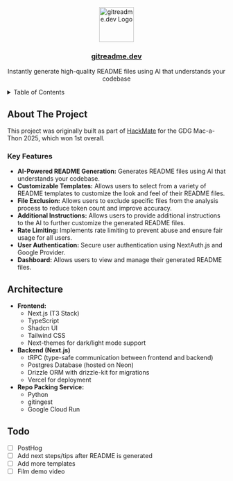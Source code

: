 <div align="center">
  <img src="https://gitreadme.dev/favicon.ico" alt="gitreadme.dev Logo" width="80" height="80">

<h3 align="center"><a href="https://gitreadme.dev">gitreadme.dev</a></h3>
  <p align="center">
    Instantly generate high-quality README files using AI that understands your codebase
  </p>
</div>

<!-- TABLE OF CONTENTS -->
<details>
  <summary>Table of Contents</summary>
  <ol>
    <li>
      <a href="#about-the-project">About The Project</a>
      <ul>
        <!-- <li><a href="#demo">Demo</a></li> -->
        <li><a href="#key-features">Key Features</a></li>
      </ul>
    </li>
    <li><a href="#architecture">Architecture</a></li>
  </ol>
</details>

## About The Project

This project was originally built as part of [HackMate](https://github.com/owengretzinger/hackmate) for the GDG Mac-a-Thon 2025, which won 1st overall.

<!-- ### Demo

<div align="center">
  <a href="https://youtu.be/sD66NuLWxFw?si=YTVOI7qggv-7y0mL&t=23">
    <img src="https://github.com/user-attachments/assets/6153bf9a-325a-4df2-a8c7-3f9afab40a38" alt="HackMate Demo">
  </a>
  <p>
    Click the image to see a short demo (HackMate demo video)
  </p>
</div> -->

### Key Features

- **AI-Powered README Generation:** Generates README files using AI that understands your codebase.
- **Customizable Templates:** Allows users to select from a variety of README templates to customize the look and feel of their README files.
- **File Exclusion:** Allows users to exclude specific files from the analysis process to reduce token count and improve accuracy.
- **Additional Instructions:** Allows users to provide additional instructions to the AI to further customize the generated README files.
- **Rate Limiting:** Implements rate limiting to prevent abuse and ensure fair usage for all users.
- **User Authentication:** Secure user authentication using NextAuth.js and Google Provider.
- **Dashboard:** Allows users to view and manage their generated README files.

## Architecture

- **Frontend:**
  - Next.js (T3 Stack)
  - TypeScript
  - Shadcn UI
  - Tailwind CSS
  - Next-themes for dark/light mode support
- **Backend (Next.js)**
  - tRPC (type-safe communication between frontend and backend)
  - Postgres Database (hosted on Neon)
  - Drizzle ORM with drizzle-kit for migrations
  - Vercel for deployment
- **Repo Packing Service:**
  - Python
  - gitingest
  - Google Cloud Run

## Todo

- [ ] PostHog
- [ ] Add next steps/tips after README is generated
- [ ] Add more templates
- [ ] Film demo video
